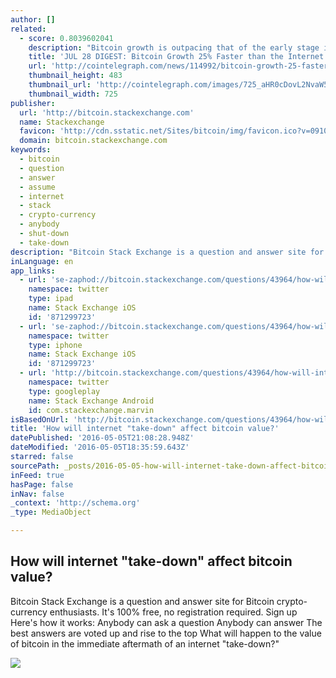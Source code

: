```yaml
---
author: []
related:
  - score: 0.8039602041
    description: "Bitcoin growth is outpacing that of the early stage internet by almost 25%; an Estonian Angel List service will utilize Bitcoin's blockchain to secure its marketplace, and more top stories for July 28. In terms of investment, Bitcoin growth is outpacing that of the early stage internet by almost 25%, according to the latest figures compiled by IB Times UK."
    title: 'JUL 28 DIGEST: Bitcoin Growth 25% Faster than the Internet in 90s; Estonian Angel List Service Secures Marketplace with BTC Blockchain'
    url: 'http://cointelegraph.com/news/114992/bitcoin-growth-25-faster-than-the-internet-in-90s-estonian-angel-list-service-secures-marketplace-with-btc-blockchain'
    thumbnail_height: 483
    thumbnail_url: 'http://cointelegraph.com/images/725_aHR0cDovL2NvaW50ZWxlZ3JhcGguY29tL3N0b3JhZ2UvdXBsb2Fkcy92aWV3Lzk5MTkyNTk1NTE2YTJkMjFlYzE5NmJlZDM2MjYyNDQ1LnBuZw==.jpg'
    thumbnail_width: 725
publisher:
  url: 'http://bitcoin.stackexchange.com'
  name: Stackexchange
  favicon: 'http://cdn.sstatic.net/Sites/bitcoin/img/favicon.ico?v=0910168c5c65'
  domain: bitcoin.stackexchange.com
keywords:
  - bitcoin
  - question
  - answer
  - assume
  - internet
  - stack
  - crypto-currency
  - anybody
  - shut-down
  - take-down
description: "Bitcoin Stack Exchange is a question and answer site for Bitcoin crypto-currency enthusiasts. It's 100% free, no registration required. Sign up Here's how it works: Anybody can ask a question Anybody can answer The best answers are voted up and rise to the top What will happen to the value of bitcoin in the immediate aftermath of an internet \"take-down?\""
inLanguage: en
app_links:
  - url: 'se-zaphod://bitcoin.stackexchange.com/questions/43964/how-will-internet-take-down-affect-bitcoin-value'
    namespace: twitter
    type: ipad
    name: Stack Exchange iOS
    id: '871299723'
  - url: 'se-zaphod://bitcoin.stackexchange.com/questions/43964/how-will-internet-take-down-affect-bitcoin-value'
    namespace: twitter
    type: iphone
    name: Stack Exchange iOS
    id: '871299723'
  - url: 'http://bitcoin.stackexchange.com/questions/43964/how-will-internet-take-down-affect-bitcoin-value'
    namespace: twitter
    type: googleplay
    name: Stack Exchange Android
    id: com.stackexchange.marvin
isBasedOnUrl: 'http://bitcoin.stackexchange.com/questions/43964/how-will-internet-take-down-affect-bitcoin-value'
title: 'How will internet "take-down" affect bitcoin value?'
datePublished: '2016-05-05T21:08:28.948Z'
dateModified: '2016-05-05T18:35:59.643Z'
starred: false
sourcePath: _posts/2016-05-05-how-will-internet-take-down-affect-bitcoin-value.md
inFeed: true
hasPage: false
inNav: false
_context: 'http://schema.org'
_type: MediaObject

---
```

<article style=""><h1>How will internet "take-down" affect bitcoin value?</h1><p>Bitcoin Stack Exchange is a question and answer site for Bitcoin crypto-currency enthusiasts. It's 100% free, no registration required. Sign up Here's how it works: Anybody can ask a question Anybody can answer The best answers are voted up and rise to the top What will happen to the value of bitcoin in the immediate aftermath of an internet "take-down?"</p><img src="http://cdn.sstatic.net/Sites/bitcoin/img/apple-touch-icon.png?v=a43e5a337e6b&amp;a" /></article>